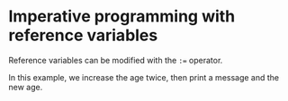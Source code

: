 # Imperative programming with reference variables

Reference variables can be modified with the `:=` operator.

In this example, we increase the age twice, then print a message and the new age.
